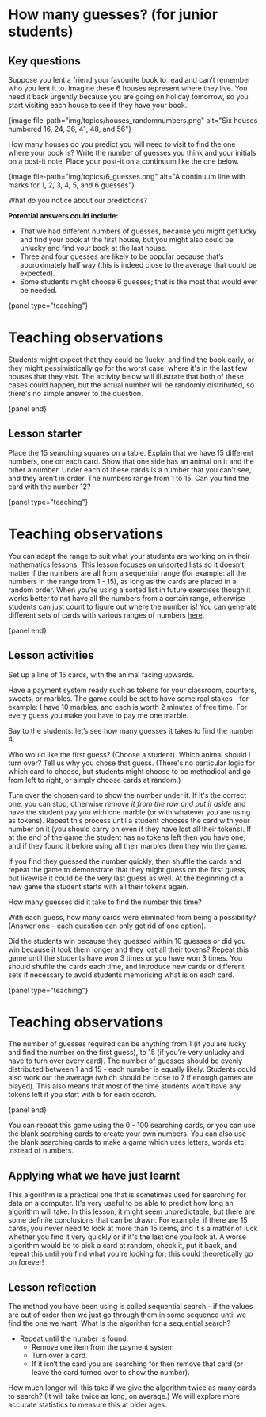 # How many guesses? (for junior students)

## Key questions

Suppose you lent a friend your favourite book to read and can’t remember who you lent it to.
Imagine these 6 houses represent where they live.
You need it back urgently because you are going on holiday tomorrow, so you start visiting each house to see if they have your book.

{image file-path="img/topics/houses_randomnumbers.png" alt="Six houses numbered 16, 24, 36, 41, 48, and 56"}

How many houses do you predict you will need to visit to find the one where your book is?
Write the number of guesses you think and your initials on a post-it note.
Place your post-it on a continuum like the one below.

{image file-path="img/topics/6_guesses.png" alt="A continuum line with marks
for 1, 2, 3, 4, 5, and 6 guesses"}

What do you notice about our predictions?

**Potential answers could include:**

-   That we had different numbers of guesses, because you might get lucky and find your book at the first house, but you might also could be unlucky and find your book at the last house.
-   Three and four guesses are likely to be popular because that’s approximately half way (this is indeed close to the average that could be expected).
-   Some students might choose 6 guesses; that is the most that would ever be needed.

{panel type="teaching"}

# Teaching observations

Students might expect that they could be 'lucky' and find the book early, or they might pessimistically go for the worst case, where it's in the last few houses that they visit.
The activity below will illustrate that both of these cases could happen, but the actual number will be randomly distributed, so there's no simple answer to the question.

{panel end}

## Lesson starter

Place the 15 searching squares on a table.
Explain that we have 15 different numbers, one on each card.
Show that one side has an animal on it and the other a number.
Under each of these cards is a number that you can’t see, and they aren’t in order.
The numbers range from 1 to 15.
Can you find the card with the number 12?

{panel type="teaching"}

# Teaching observations

You can adapt the range to suit what your students are working on in their mathematics lessons.
This lesson focuses on unsorted lists so it doesn’t matter if the numbers are all from a sequential range (for example: all the numbers in the range from 1 - 15), as long as the cards are placed in a random order.
When you’re using a sorted list in future exercises though it works better to not have all the numbers from a certain range, otherwise students can just count to figure out where the number is!
You can generate different sets of cards with various ranges of numbers [here]('resources:resource' 'searching-cards').

{panel end}

## Lesson activities

Set up a line of 15 cards, with the animal facing upwards.

Have a payment system ready such as tokens for your classroom, counters, sweets, or marbles.
The game could be set to have some real stakes - for example: I have 10 marbles, and each is worth 2 minutes of free time.
For every guess you make you have to pay me one marble.

Say to the students: let’s see how many guesses it takes to find the number 4.

Who would like the first guess? (Choose a student).
Which animal should I turn over?
Tell us why you chose that guess.
(There's no particular logic for which card to choose, but students might choose to be methodical and go from left to right, or simply choose cards at random.)

Turn over the chosen card to show the number under it.
If it's the correct one, you can stop, otherwise *remove it from the row and put it aside* and have the student pay you with one marble (or with whatever you are using as tokens).
Repeat this process until a student chooses the card with your number on it (you should carry on even if they have lost all their tokens).
If at the end of the game the student has no tokens left then you have one, and if they found it before using all their marbles then they win the game.

If you find they guessed the number quickly, then shuffle the cards and repeat the game to demonstrate that they might guess on the first guess, but likewise it could be the very last guess as well.
At the beginning of a new game the student starts with all their tokens again.

How many guesses did it take to find the number this time?

With each guess, how many cards were eliminated from being a possibility? (Answer one - each question can only get rid of one option).

Did the students win because they guessed within 10 guesses or did you win because it took them longer and they lost all their tokens?
Repeat this game until the students have won 3 times or you have won 3 times.
You should shuffle the cards each time, and introduce new cards or different sets if necessary to avoid students memorising what is on each card.

{panel type="teaching"}

# Teaching observations

The number of guesses required can be anything from 1 (if you are lucky and find the number on the first guess), to 15 (if you’re very unlucky and have to turn over every card).
The number of guesses should be evenly distributed between 1 and 15 - each number is equally likely.
Students could also work out the average (which should be close to 7 if enough games are played).
This also means that most of the time students won't have any tokens left if you start with 5 for each search.

{panel end}


You can repeat this game using the 0 - 100 searching cards, or you can use the blank searching cards to create your own numbers.
You can also use the blank searching cards to make a game which uses letters, words etc. instead of numbers.

## Applying what we have just learnt

This algorithm is a practical one that is sometimes used for searching for data on a computer.
It's very useful to be able to predict how long an algorithm will take.
In this lesson, it might seem unpredictable, but there are some definite conclusions that can be drawn.
For example, if there are 15 cards, you never need to look at more than 15 items, and it's a matter of luck whether you find it very quickly or if it's the last one you look at.
A worse algorithm would be to pick a card at random, check it, put it back, and repeat this until you find what you're looking for; this could theoretically go on forever!

## Lesson reflection

The method you have been using is called sequential search - if the values are out of order then we just go through them in some sequence until we find the one we want.
What is the algorithm for a sequential search?

-   Repeat until the number is found.
    +   Remove one item from the payment system
    +   Turn over a card.
    +   If it isn’t the card you are searching for then remove that card (or leave the card turned over to show the number).

How much longer will this take if we give the algorithm twice as many cards to search? (It will take twice as long, on average.)
We will explore more accurate statistics to measure this at older ages.
